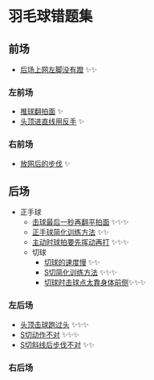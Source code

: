# 羽毛球错题集

## 前场

- [后场上网左脚没有蹬](https://www.youtube.com/watch?v=zceEhv3WQ8k&t=3682s) ✨✨

### 左前场

- [推球翻拍面](https://www.youtube.com/watch?v=zceEhv3WQ8k&t=3382s) ✨
- [头顶进直线用反手]() ✨

### 右前场

- [放网后的步伐](https://www.youtube.com/watch?v=zceEhv3WQ8k&t=3588s) ✨ 

## 后场

- 正手球
  - [击球最后一秒再翻平拍面](https://www.youtube.com/watch?v=zceEhv3WQ8k&t=4380s) ✨✨✨
  - [正手球简化训练方法](https://www.youtube.com/watch?v=Fq6WiVcVmuM&t=887s) ✨✨
  - [主动时球拍要先挥动再打](https://www.youtube.com/watch?v=FCzQ4ON_IDo&t=30s) ✨✨✨
  - 切球
    - [切球的速度慢](https://www.youtube.com/watch?v=zceEhv3WQ8k&t=3724s) ✨✨
    - [S切简化训练方法](https://www.youtube.com/watch?v=zceEhv3WQ8k&t=4715s) ✨✨✨
    - [切球时击球点太靠身体前侧](https://www.youtube.com/watch?v=zceEhv3WQ8k&t=4505s)✨✨✨

### 左后场

- [头顶击球跑过头](https://www.youtube.com/watch?v=zceEhv3WQ8k&t=3400s) ✨✨✨
- [S切动作不对](https://www.youtube.com/watch?v=zceEhv3WQ8k&t=4230s) ✨✨✨
- [S切斜线后步伐不对](https://www.youtube.com/watch?v=FCzQ4ON_IDo&t=1042s) ✨✨

### 右后场
